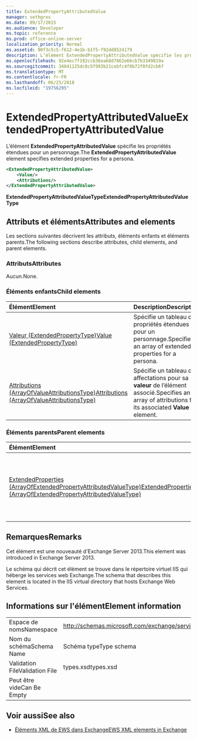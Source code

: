 ```yaml
---
title: ExtendedPropertyAttributedValue
manager: sethgros
ms.date: 09/17/2015
ms.audience: Developer
ms.topic: reference
ms.prod: office-online-server
localization_priority: Normal
ms.assetid: 90f3c5c5-f612-4e1b-b1f5-f92dd8524179
description: L’élément ExtendedPropertyAttributedValue spécifie les propriétés étendues pour un personnage.
ms.openlocfilehash: 92e4ec7f192ccb36ea68d7862e66cb7b3349819a
ms.sourcegitcommit: 34041125dc8c5f993b21cebfc4f8b72f0fd2cb6f
ms.translationtype: MT
ms.contentlocale: fr-FR
ms.lasthandoff: 06/25/2018
ms.locfileid: "19756295"
---
```

# <a name="extendedpropertyattributedvalue"></a><span data-ttu-id="c884f-103">ExtendedPropertyAttributedValue</span><span class="sxs-lookup"><span data-stu-id="c884f-103">ExtendedPropertyAttributedValue</span></span>

<span data-ttu-id="c884f-104">L’élément **ExtendedPropertyAttributedValue** spécifie les propriétés étendues pour un personnage.</span><span class="sxs-lookup"><span data-stu-id="c884f-104">The **ExtendedPropertyAttributedValue** element specifies extended properties for a persona.</span></span> 
  
```XML
<ExtendedPropertyAttributedValue>
    <Value/>
    <Attributions/>
</ExtendedPropertyAttributedValue>
```

 <span data-ttu-id="c884f-105">**ExtendedPropertyAttributedValueType**</span><span class="sxs-lookup"><span data-stu-id="c884f-105">**ExtendedPropertyAttributedValueType**</span></span>
## <a name="attributes-and-elements"></a><span data-ttu-id="c884f-106">Attributs et éléments</span><span class="sxs-lookup"><span data-stu-id="c884f-106">Attributes and elements</span></span>

<span data-ttu-id="c884f-107">Les sections suivantes décrivent les attributs, éléments enfants et éléments parents.</span><span class="sxs-lookup"><span data-stu-id="c884f-107">The following sections describe attributes, child elements, and parent elements.</span></span>
  
### <a name="attributes"></a><span data-ttu-id="c884f-108">Attributs</span><span class="sxs-lookup"><span data-stu-id="c884f-108">Attributes</span></span>

<span data-ttu-id="c884f-109">Aucun.</span><span class="sxs-lookup"><span data-stu-id="c884f-109">None.</span></span>
  
### <a name="child-elements"></a><span data-ttu-id="c884f-110">Éléments enfants</span><span class="sxs-lookup"><span data-stu-id="c884f-110">Child elements</span></span>

|<span data-ttu-id="c884f-111">**Élément**</span><span class="sxs-lookup"><span data-stu-id="c884f-111">**Element**</span></span>|<span data-ttu-id="c884f-112">**Description**</span><span class="sxs-lookup"><span data-stu-id="c884f-112">**Description**</span></span>|
|:-----|:-----|
|[<span data-ttu-id="c884f-113">Valeur (ExtendedPropertyType)</span><span class="sxs-lookup"><span data-stu-id="c884f-113">Value (ExtendedPropertyType)</span></span>](value-extendedpropertytype.md) <br/> |<span data-ttu-id="c884f-114">Spécifie un tableau de propriétés étendues pour un personnage.</span><span class="sxs-lookup"><span data-stu-id="c884f-114">Specifies an array of extended properties for a persona.</span></span>  <br/> |
|[<span data-ttu-id="c884f-115">Attributions (ArrayOfValueAttributionsType)</span><span class="sxs-lookup"><span data-stu-id="c884f-115">Attributions (ArrayOfValueAttributionsType)</span></span>](attributions-arrayofvalueattributionstype.md) <br/> |<span data-ttu-id="c884f-116">Spécifie un tableau des affectations pour sa **valeur** de l’élément associé.</span><span class="sxs-lookup"><span data-stu-id="c884f-116">Specifies an array of attributions for its associated **Value** element.</span></span>  <br/> |
   
### <a name="parent-elements"></a><span data-ttu-id="c884f-117">Éléments parents</span><span class="sxs-lookup"><span data-stu-id="c884f-117">Parent elements</span></span>

|<span data-ttu-id="c884f-118">**Élément**</span><span class="sxs-lookup"><span data-stu-id="c884f-118">**Element**</span></span>|<span data-ttu-id="c884f-119">**Description**</span><span class="sxs-lookup"><span data-stu-id="c884f-119">**Description**</span></span>|
|:-----|:-----|
|[<span data-ttu-id="c884f-120">ExtendedProperties (ArrayOfExtendedPropertyAttributedValueType)</span><span class="sxs-lookup"><span data-stu-id="c884f-120">ExtendedProperties (ArrayOfExtendedPropertyAttributedValueType)</span></span>](extendedproperties-arrayofextendedpropertyattributedvaluetype.md) <br/> |<span data-ttu-id="c884f-121">Contient les propriétés étendues utilisées pour les opérations de magasin de contacts unifié.</span><span class="sxs-lookup"><span data-stu-id="c884f-121">Contains the extended properties used for Unified Contact Store operations.</span></span>  <br/> |
   
## <a name="remarks"></a><span data-ttu-id="c884f-122">Remarques</span><span class="sxs-lookup"><span data-stu-id="c884f-122">Remarks</span></span>

<span data-ttu-id="c884f-123">Cet élément est une nouveauté d'Exchange Server 2013.</span><span class="sxs-lookup"><span data-stu-id="c884f-123">This element was introduced in Exchange Server 2013.</span></span>
  
<span data-ttu-id="c884f-124">Le schéma qui décrit cet élément se trouve dans le répertoire virtuel IIS qui héberge les services web Exchange.</span><span class="sxs-lookup"><span data-stu-id="c884f-124">The schema that describes this element is located in the IIS virtual directory that hosts Exchange Web Services.</span></span>
  
## <a name="element-information"></a><span data-ttu-id="c884f-125">Informations sur l'élément</span><span class="sxs-lookup"><span data-stu-id="c884f-125">Element information</span></span>

|||
|:-----|:-----|
|<span data-ttu-id="c884f-126">Espace de noms</span><span class="sxs-lookup"><span data-stu-id="c884f-126">Namespace</span></span>  <br/> |http://schemas.microsoft.com/exchange/services/2006/types  <br/> |
|<span data-ttu-id="c884f-127">Nom du schéma</span><span class="sxs-lookup"><span data-stu-id="c884f-127">Schema Name</span></span>  <br/> |<span data-ttu-id="c884f-128">Schéma type</span><span class="sxs-lookup"><span data-stu-id="c884f-128">Type schema</span></span>  <br/> |
|<span data-ttu-id="c884f-129">Validation File</span><span class="sxs-lookup"><span data-stu-id="c884f-129">Validation File</span></span>  <br/> |<span data-ttu-id="c884f-130">types.xsd</span><span class="sxs-lookup"><span data-stu-id="c884f-130">types.xsd</span></span>  <br/> |
|<span data-ttu-id="c884f-131">Peut être vide</span><span class="sxs-lookup"><span data-stu-id="c884f-131">Can Be Empty</span></span>  <br/> ||
   
## <a name="see-also"></a><span data-ttu-id="c884f-132">Voir aussi</span><span class="sxs-lookup"><span data-stu-id="c884f-132">See also</span></span>



- [<span data-ttu-id="c884f-133">Éléments XML de EWS dans Exchange</span><span class="sxs-lookup"><span data-stu-id="c884f-133">EWS XML elements in Exchange</span></span>](ews-xml-elements-in-exchange.md)

